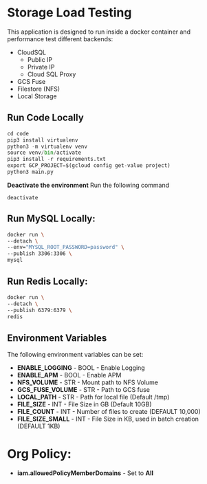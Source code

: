 # Storage Load Testing
This application is designed to run inside a docker container and performance test different backends:
- CloudSQL
  - Public IP
  - Private IP
  - Cloud SQL Proxy
- GCS Fuse
- Filestore (NFS)
- Local Storage

## Run Code Locally
```python
cd code
pip3 install virtualenv
python3 -m virtualenv venv
source venv/bin/activate
pip3 install -r requirements.txt
export GCP_PROJECT=$(gcloud config get-value project)
python3 main.py
```

**Deactivate the environment** 
Run the following command
```
deactivate
```

## Run MySQL Locally:
```bash
docker run \
--detach \
--env="MYSQL_ROOT_PASSWORD=password" \
--publish 3306:3306 \
mysql
```

## Run Redis Locally:
```bash
docker run \
--detach \
--publish 6379:6379 \
redis
```

## Environment Variables ##
The following environment variables can be set:
  - **ENABLE_LOGGING** - BOOL - Enable Logging
  - **ENABLE_APM** - BOOL - Enable APM
  - **NFS_VOLUME** - STR - Mount path to NFS Volume
  - **GCS_FUSE_VOLUME** - STR - Path to GCS fuse
  - **LOCAL_PATH** - STR - Path for local file (Default /tmp)
  - **FILE_SIZE** - INT - File Size in GB (Default 10GB)
  - **FILE_COUNT** - INT - Number of files to create (DEFAULT 10,000)
  - **FILE_SIZE_SMALL** - INT - File Size in KB, used in batch creation (DEFAULT 1KB)
  
# Org Policy:
- **iam.allowedPolicyMemberDomains** - Set to **All**